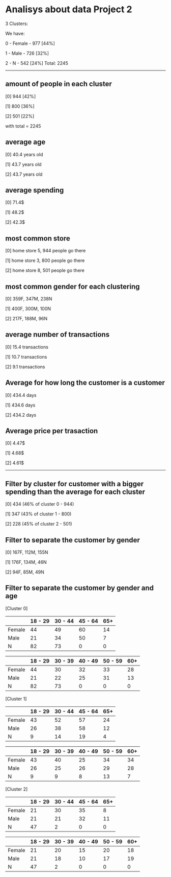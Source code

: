 # Analisys about data Project 2
3 Clusters:

We have:

  0 - Female	- 977 [44%]
  
  1 - Male	- 726 [32%]
  
  2 - N		- 542 [24%]			Total: 2245

---
## amount of people in each cluster 

[0] 944 [42%]

[1] 800 [36%]

[2] 501 [22%]

with total = 2245


## average age 

[0] 40.4 years old

[1] 43.7 years old

[2] 43.7 years old


## average spending 

[0] 71.4$

[1] 48.2$

[2] 42.3$


## most common store

[0] home store 5, 944 people go there

[1] home store 3, 800 people go there

[2] home store 8, 501 people go there


## most common gender for each clustering

[0] 359F, 347M, 238N

[1] 400F, 300M, 100N

[2] 217F, 188M, 96N


## average number of transactions

[0] 15.4 transactions

[1] 10.7 transactions

[2] 9.1 transactions


## Average for how long the customer is a customer

[0] 434.4 days

[1] 434.6 days

[2] 434.2 days


## Average price per trasaction

[0] 4.47$

[1] 4.68$

[2] 4.61$


---
## Filter by cluster for customer with a bigger spending than the average for each cluster

[0] 434 (46% of cluster 0 - 944)

[1] 347 (43% of cluster 1 - 800)

[2] 228 (45% of cluster 2 - 501)


## Filter to separate the customer by gender

[0] 167F, 112M, 155N

[1] 176F, 134M, 46N

[2] 94F, 85M, 49N


## Filter to separate the customer by gender and age

[Cluster 0]

|   | 18 - 29 | 30 - 44 | 45 - 64 | 65+ |
|---|---|---|---|---|
| Female | 44 | 49 | 60 | 14 |
| Male | 21 | 34 | 50 | 7 |
| N | 82 | 73 | 0 | 0 |

|   | 18 - 29 | 30 - 39 | 40 - 49 | 50 - 59 | 60+ |
|---|---|---|---|---|---|
| Female | 44 | 30 | 32 | 33 | 28 |
| Male | 21 | 22 | 25 | 31 | 13 |
| N | 82 | 73 | 0 | 0 | 0 |

[Cluster 1]

|   | 18 - 29 | 30 - 44 | 45 - 64 | 65+ |
|---|---|---|---|---|
| Female | 43 | 52 | 57 | 24 |
| Male | 26 | 38 | 58 | 12 |
| N | 9 | 14 | 19 | 4 |

|   | 18 - 29 | 30 - 39 | 40 - 49 | 50 - 59 | 60+ |
|---|---|---|---|---|---|
| Female | 43 | 40 | 25 | 34 | 34 |
| Male | 26 | 25 | 26 | 29 | 28 |
| N | 9 | 9 | 8 | 13 | 7 |

[Cluster 2]
 
 |   | 18 - 29 | 30 - 44 | 45 - 64 | 65+ |
|---|---|---|---|---|
| Female | 21 | 30 | 35 | 8 |
| Male | 21 | 21 | 32 | 11 |
| N | 47 | 2 | 0 | 0 |

|   | 18 - 29 | 30 - 39 | 40 - 49 | 50 - 59 | 60+ |
|---|---|---|---|---|---|
| Female | 21 | 20 | 15 | 20 | 18 |
| Male | 21 | 18 | 10 | 17 | 19 |
| N | 47 | 2 | 0 | 0 | 0 |
 
